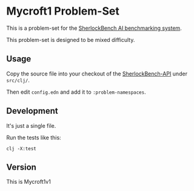 # Mycroft1 Problem-Set

This is a problem-set for the [SherlockBench AI benchmarking system](https://sherlockbench.com).

This problem-set is designed to be mixed difficulty.

## Usage
Copy the source file into your checkout of the
[SherlockBench-API](https://github.com/Xylon2/sherlockbench-api)
under `src/clj/`.

Then edit `config.edn` and add it to `:problem-namespaces`.

## Development
It's just a single file.

Run the tests like this:
```
clj -X:test
```

## Version
This is Mycroft1v1
